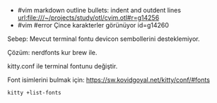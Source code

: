 - #vim markdown outline bullets: indent and outdent lines <url:file:///~/projects/study/otl/cvim.otl#r=g14256>
- #vim #error Çince karakterler görünüyor id=g14260

Sebep: Mevcut terminal fontu devicon sembollerini desteklemiyor.

Çözüm: nerdfonts kur brew ile.

kitty.conf ile terminal fontunu değiştir.

Font isimlerini bulmak için: https://sw.kovidgoyal.net/kitty/conf/#fonts

`kitty +list-fonts`


